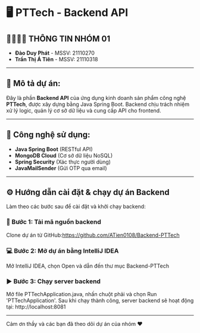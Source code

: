 # 🖥️ PTTech - Backend API

## 👨‍👩‍👧‍👦 THÔNG TIN NHÓM 01

- **Đào Duy Phát** - MSSV: 21110270  
- **Trần Thị Á Tiên** - MSSV: 21110318

---

## 🎯 Mô tả dự án:
Đây là phần **Backend API** của ứng dụng kinh doanh sản phẩm công nghệ **PTTech**, được xây dựng bằng Java Spring Boot. Backend chịu trách nhiệm xử lý logic, quản lý cơ sở dữ liệu và cung cấp API cho frontend.

---

## 🚀 Công nghệ sử dụng:
- **Java Spring Boot** (RESTful API)
- **MongoDB Cloud** (Cơ sở dữ liệu NoSQL)
- **Spring Security** (Xác thực người dùng)
- **JavaMailSender** (Gửi OTP qua email)

---

## ⚙️ Hướng dẫn cài đặt & chạy dự án Backend

Làm theo các bước sau để cài đặt và khởi chạy backend:

### 🔽 Bước 1: Tải mã nguồn backend

Clone dự án từ GitHub:https://github.com/ATien0108/Backend-PTTech

### 💻 Bước 2: Mở dự án bằng IntelliJ IDEA
Mở IntelliJ IDEA, chọn Open và dẫn đến thư mục Backend-PTTech

### ▶️ Bước 3: Chạy server backend
Mở file PTTechApplication.java, nhấn chuột phải và chọn Run 'PTTechApplication'.
Sau khi chạy thành công, server backend sẽ hoạt động tại: http://localhost:8081


---
Cảm ơn thầy và các bạn đã theo dõi dự án của nhóm ❤️
